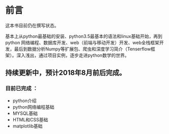 # 前言

这本书目前仍在撰写状态。



基本上从python最基础的安装、python3.5最基本的语法和linux基础开始，再到python 网络编程、数据库开发、web（前端与移动开发）开发、web全栈框架开发，最后到数据分析Numpy等扩展包、爬虫和深度学习简介（Tenserflow框架）。深入浅出，通过项目实例，逐步走进python数学的世界。





## 持续更新中，预计2018年8月前后完成。



### 目前已完成 ：

- python介绍
- python网络编程基础
- MYSQL基础
- HTML和CSS基础
- matplotlib基础